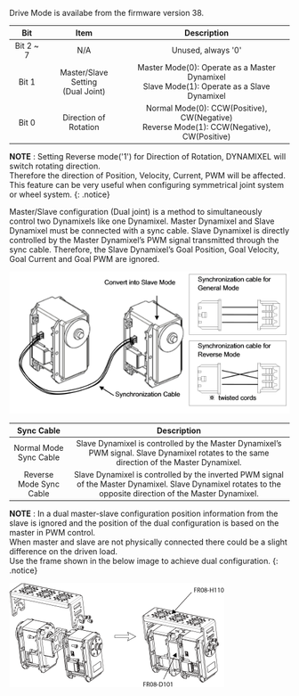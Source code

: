 Drive Mode is availabe from the firmware version 38.

|Bit|Item|Description|
| :---: | :---: | :---: |
|Bit 2 ~ 7|N/A|Unused, always '0'|
|Bit 1|Master/Slave Setting<br />(Dual Joint)|Master Mode(0): Operate as a Master Dynamixel<br />Slave Mode(1): Operate as a Slave Dynamixel|
|Bit 0|Direction of Rotation|Normal Mode(0): CCW(Positive), CW(Negative)<br />Reverse Mode(1): CCW(Negative), CW(Positive)|

**NOTE** : Setting Reverse mode('1') for Direction of Rotation, DYNAMIXEL will switch rotating direction.  
Therefore the direction of Position, Velocity, Current, PWM will be affected.  
This feature can be very useful when configuring symmetrical joint system or wheel system.
{: .notice}

Master/Slave configuration (Dual joint) is a method to simultaneously control two Dynamixels like one Dynamixel. Master Dynamixel and Slave Dynamixel must be connected with a sync cable. Slave Dynamixel is directly controlled by the Master Dynamixel’s PWM signal transmitted through the sync cable. Therefore, the Slave Dynamixel’s Goal Position, Goal Velocity, Goal Current and Goal PWM are ignored.

![](/assets/images/dxl/ex/ex-106_dual.png)

|Sync Cable|Description|
| :---: | :---: |
|Normal Mode Sync Cable|Slave Dynamixel is controlled by the Master Dynamixel’s PWM signal. Slave Dynamixel rotates to the same direction of the Master Dynamixel.|
|Reverse Mode Sync Cable|Slave Dynamixel is controlled by the inverted PWM signal of the Master Dynamixel. Slave Dynamixel rotates to the opposite direction of the Master Dynamixel.|

**NOTE** : In a dual master-slave configuration position information from the slave is ignored and the position of the dual configuration is based on the master in PWM control.  
When master and slave are not physically connected there could be a slight difference on the driven load.  
Use the frame shown in the below image to achieve dual configuration.
{: .notice}

![](/assets/images/dxl/ex/ex-106+_fr08-h110_fr08-d101.png)
